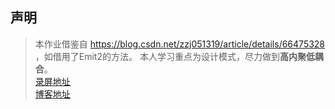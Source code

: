 ## 声明
> 本作业借鉴自 https://blog.csdn.net/zzj051319/article/details/66475328 ，如借用了Emit2的方法。
> 本人学习重点为设计模式，尽力做到**高内聚低耦合**。  
[录屏地址](https://www.youtube.com/watch?v=y2c7QZYHz0k)  
[博客地址](https://blog.csdn.net/Z_J_Q_/article/details/79962788)